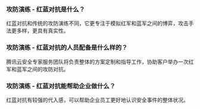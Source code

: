 ### 攻防演练 - 红蓝对抗是什么？
红蓝对抗和传统的攻防演练不同，它更专注于模拟红军和蓝军之间的博弈，攻击手法更多样，更具有真实性。

### 攻防演练 - 红蓝对抗的人员配备是什么样的？
腾讯云安全专家服务团队将负责整体的方案定制和指导工作，协助客户举办一次红军和蓝军之间的攻防对抗。

### 攻防演练 - 红蓝对抗能帮助企业做什么？
红蓝对抗有较强的代入感，可以帮助企业员工更好地认识安全事件的整体状况。
